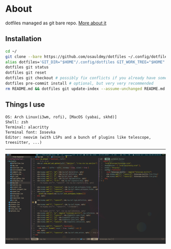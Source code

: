 # About

dotfiles managed as git bare repo.
[More about it](https://wiki.archlinux.org/index.php/Dotfiles#Tracking_dotfiles_directly_with_Git)

## Installation

```bash
cd ~/
git clone --bare https://github.com/osauldmy/dotfiles ~/.config/dotfiles
alias dotfiles='GIT_DIR="$HOME"/.config/dotfiles GIT_WORK_TREE="$HOME"'
dotfiles git status
dotfiles git reset
dotfiles git checkout # possibly fix conflicts if you already have some settings
dotfiles pre-commit install # optional, but very very recommended
rm README.md && dotfiles git update-index --assume-unchanged README.md # optional
```

## Things I use

```
OS: Arch Linux(i3wm, rofi), [MacOS (yabai, skhd)]
Shell: zsh
Terminal: alacritty
Terminal font: Iosevka
Editor: neovim (with LSPs and a bunch of plugins like telescope, treesitter, ...)
```

---

![neovim](./.config/nvim/screenshot.png)
